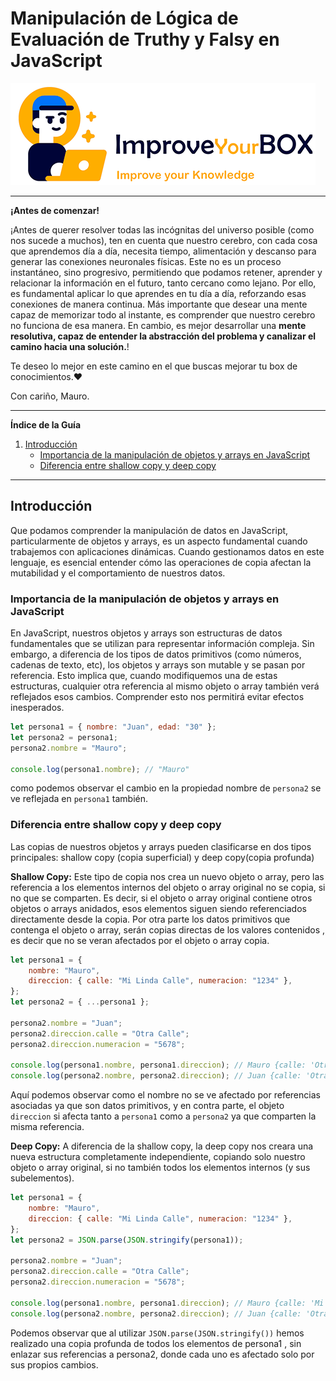 # Manipulación de Lógica de Evaluación de Truthy y Falsy en JavaScript

<img src="/resources/logo.png">
<hr />
<b>¡Antes de comenzar!</b>

¡Antes de querer resolver todas las incógnitas del universo posible (como nos sucede a muchos), ten en cuenta que nuestro cerebro, con cada cosa que aprendemos día a día, necesita tiempo, alimentación y descanso para generar las conexiones neuronales físicas. Este no es un proceso instantáneo, sino progresivo, permitiendo que podamos retener, aprender y relacionar la información en el futuro, tanto cercano como lejano.
Por ello, es fundamental aplicar lo que aprendes en tu día a día, reforzando esas conexiones de manera continua. Más importante que desear una mente capaz de memorizar todo al instante, es comprender que nuestro cerebro no funciona de esa manera. En cambio, es mejor desarrollar una **mente resolutiva, capaz de entender la abstracción del problema y canalizar el camino hacia una solución.**!

Te deseo lo mejor en este camino en el que buscas mejorar tu box de conocimientos.❤️

Con cariño, Mauro.

<hr />

**Índice de la Guía**

1. [Introducción](#introducción)
    - [Importancia de la manipulación de objetos y arrays en JavaScript](#importancia-de-la-manipulación-de-objetos-y-arrays-en-javascript)
    - [Diferencia entre shallow copy y deep copy](#diferencia-entre-shallow-copy-y-deep-copy)

---

## Introducción

Que podamos comprender la manipulación de datos en JavaScript, particularmente de objetos y arrays, es un aspecto fundamental cuando trabajemos con aplicaciones dinámicas. Cuando gestionamos datos en este lenguaje, es esencial entender cómo las operaciones de copia afectan la mutabilidad y el comportamiento de nuestros datos.

### Importancia de la manipulación de objetos y arrays en JavaScript

En JavaScript, nuestros objetos y arrays son estructuras de datos fundamentales que se utilizan para representar información compleja. Sin embargo, a diferencia de los tipos de datos primitivos (como números, cadenas de texto, etc), los objetos y arrays son mutable y se pasan por referencia. Esto implica que, cuando modifiquemos una de estas estructuras, cualquier otra referencia al mismo objeto o array también verá reflejados esos cambios. Comprender esto nos permitirá evitar efectos inesperados.

```javascript
let persona1 = { nombre: "Juan", edad: "30" };
let persona2 = persona1;
persona2.nombre = "Mauro";

console.log(persona1.nombre); // "Mauro"
```

como podemos observar el cambio en la propiedad nombre de `persona2` se ve reflejada en `persona1` también.

### Diferencia entre shallow copy y deep copy

Las copias de nuestros objetos y arrays pueden clasificarse en dos tipos principales: shallow copy (copia superficial) y deep copy(copia profunda)

**Shallow Copy:**
Este tipo de copia nos crea un nuevo objeto o array, pero las referencia a los elementos internos del objeto o array original no se copia, si no que se comparten. Es decir, si el objeto o array original contiene otros objetos o arrays anidados, esos elementos siguen siendo referenciados directamente desde la copia. Por otra parte los datos primitivos que contenga el objeto o array, serán copias directas de los valores contenidos , es decir que no se veran afectados por el objeto o array copia.

```javascript
let persona1 = {
    nombre: "Mauro",
    direccion: { calle: "Mi Linda Calle", numeracion: "1234" },
};
let persona2 = { ...persona1 };

persona2.nombre = "Juan";
persona2.direccion.calle = "Otra Calle";
persona2.direccion.numeracion = "5678";

console.log(persona1.nombre, persona1.direccion); // Mauro {calle: 'Otra Calle', numeracion: '5678'}
console.log(persona2.nombre, persona2.direccion); // Juan {calle: 'Otra Calle', numeracion: '5678'}
```

Aquí podemos observar como el nombre no se ve afectado por referencias asociadas ya que son datos primitivos, y en contra parte, el objeto `direccion` si afecta tanto a `persona1` como a `persona2` ya que comparten la misma referencia.

**Deep Copy:**
A diferencia de la shallow copy, la deep copy nos creara una nueva estructura completamente independiente, copiando solo nuestro objeto o array original, si no también todos los elementos internos (y sus subelementos).

```javascript
let persona1 = {
    nombre: "Mauro",
    direccion: { calle: "Mi Linda Calle", numeracion: "1234" },
};
let persona2 = JSON.parse(JSON.stringify(persona1));

persona2.nombre = "Juan";
persona2.direccion.calle = "Otra Calle";
persona2.direccion.numeracion = "5678";

console.log(persona1.nombre, persona1.direccion); // Mauro {calle: 'Mi Linda Calle', numeracion: '1234'}
console.log(persona2.nombre, persona2.direccion); // Juan {calle: 'Otra Calle', numeracion: '5678'}
```

Podemos observar que al utilizar `JSON.parse(JSON.stringify())` hemos realizado una copia profunda de todos los elementos de persona1 , sin enlazar sus referencias a persona2, donde cada uno es afectado solo por sus propios cambios.
